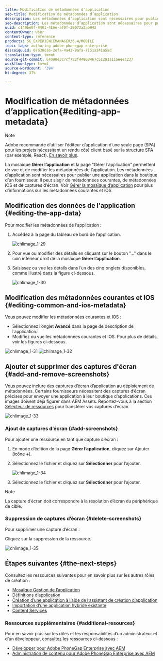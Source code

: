 ```yaml
---
title: Modification de métadonnées d’application
seo-title: Modification de métadonnées d’application
description: Les métadonnées d’application sont nécessaires pour publier une application dans la boutique d’un fournisseur. Suivez cette page pour en savoir plus sur la modification des données d’application.
seo-description: Les métadonnées d’application sont nécessaires pour publier une application dans la boutique d’un fournisseur. Suivez cette page pour en savoir plus sur la modification des données d’application.
uuid: c140be0f-8403-416e-af0f-29072a2ab942
contentOwner: User
content-type: reference
products: SG_EXPERIENCEMANAGER/6.4/MOBILE
topic-tags: authoring-adobe-phonegap-enterprise
discoiquuid: 07b38da6-2efa-4a43-9afa-7151a241a5ad
translation-type: tm+mt
source-git-commit: 64090e3c7cf722f44968467c51291a11aeeec237
workflow-type: tm+mt
source-wordcount: '394'
ht-degree: 37%

---
```



# Modification de métadonnées d’application{#editing-app-metadata}

>[!NOTE]
>
>Adobe recommande d’utiliser l’éditeur d’application d’une seule page (SPA) pour les projets nécessitant un rendu côté client basé sur la structure SPA (par exemple, React). [En savoir plus](/help/sites-developing/spa-overview.md).

La mosaïque **Gérer l’application** et la page &quot;Gérer l’application&quot; permettent de vue et de modifier les métadonnées de l’application. Les métadonnées d’application sont nécessaires pour publier une application dans la boutique d’un fournisseur. Il peut s’agir de métadonnées courantes, de métadonnées iOS et de captures d’écran. Voir [Gérer la mosaïque d’application](/help/mobile/phonegap-app-details-tile.md) pour plus d’informations sur les métadonnées courantes et iOS.

## Modification des données de l&#39;application {#editing-the-app-data}

Pour modifier les métadonnées de l’application :

1. Accédez à la page du tableau de bord de l’application.

   ![chlimage_1-29](assets/chlimage_1-29.png)

1. Pour vue ou modifier des détails en cliquant sur le bouton &quot;...&quot; dans le coin inférieur droit de la mosaïque **Gérer l’application**.

1. Saisissez ou vue les détails dans l’un des cinq onglets disponibles, comme illustré dans la figure ci-dessous.

   ![chlimage_1-30](assets/chlimage_1-30.png)

## Modification des métadonnées courantes et IOS {#editing-common-and-ios-metadata}

Vous pouvez modifier les métadonnées courantes et IOS :

* Sélectionnez l’onglet **Avancé** dans la page de description de l’application.
* Modifiez ou vue les métadonnées courantes et IOS. Pour plus de détails, voir les figures ci-dessous.

![chlimage_1-31](assets/chlimage_1-31.png) ![chlimage_1-32](assets/chlimage_1-32.png)

## Ajouter et supprimer des captures d&#39;écran {#add-and-remove-screenshots}

Vous pouvez inclure des captures d’écran d’application au déploiement de métadonnées. Certains fournisseurs nécessitent des captures d’écran précises pour envoyer une application à leur boutique d’applications. Ces images doivent déjà figurer dans AEM Assets. Reportez-vous à la section [Sélecteur de ressources](/help/assets/asset-selector.md) pour transférer vos captures d’écran.

![chlimage_1-33](assets/chlimage_1-33.png)

### Ajout de captures d’écran {#add-screenshots}

Pour ajouter une ressource en tant que capture d’écran :

1. En mode d’édition de la page **Gérer l’application**, cliquez sur Ajouter (icône +).
1. Sélectionnez le fichier et cliquez sur **Sélectionner** pour l’ajouter.

   ![chlimage_1-34](assets/chlimage_1-34.png)

1. Sélectionnez le fichier et cliquez sur **Sélectionner** pour l’ajouter.

>[!NOTE]
>
>La capture d’écran doit correspondre à la résolution d’écran du périphérique de cible.

### Suppression de captures d’écran {#delete-screenshots}

Pour supprimer une capture d’écran :

Cliquez sur la suppression de la ressource.

![chlimage_1-35](assets/chlimage_1-35.png)

## Étapes suivantes {#the-next-steps}

Consultez les ressources suivantes pour en savoir plus sur les autres rôles de création :

* [Mosaïque Gestion de l’application](/help/mobile/phonegap-app-details-tile.md)
* [Définitions d’application](/help/mobile/phonegap-app-definitions.md)
* [Création d’une application à l’aide de l’assistant de création d’application](/help/mobile/phonegap-create-new-app.md)
* [Importation d’une application hybride existante](/help/mobile/phonegap-adding-content-to-imported-app.md)
* [Content Services](/help/mobile/develop-content-as-a-service.md)

### Ressources supplémentaires {#additional-resources}

Pour en savoir plus sur les rôles et les responsabilités d’un administrateur et d’un développeur, consultez les ressources ci-dessous :

* [Développer pour Adobe PhoneGap Enterprise avec AEM](/help/mobile/developing-in-phonegap.md)
* [Administration de contenu pour Adobe PhoneGap Enterprise avec AEM](/help/mobile/administer-phonegap.md)
